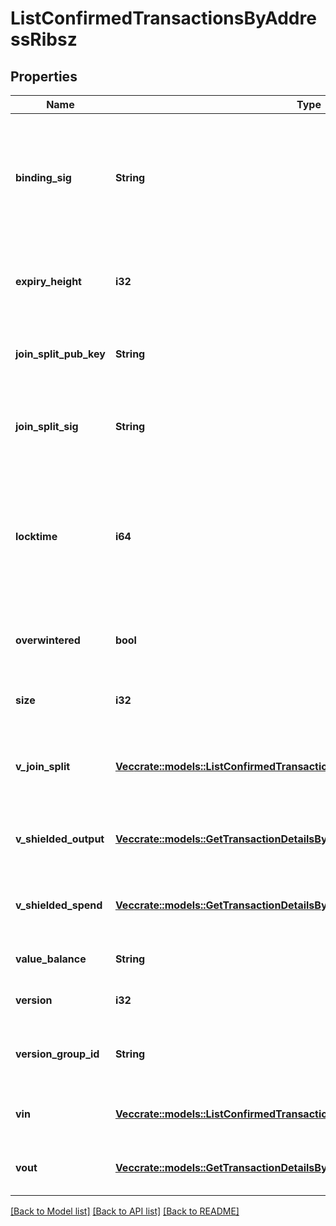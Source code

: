 # ListConfirmedTransactionsByAddressRibsz

## Properties

Name | Type | Description | Notes
------------ | ------------- | ------------- | -------------
**binding_sig** | **String** | It is used to enforce balance of Spend and Output transfers, in order to prevent their replay across transactions. | 
**expiry_height** | **i32** | Represents a block height after which the transaction will expire. | 
**join_split_pub_key** | **String** | Represents an encoding of a JoinSplitSig public validating key. | 
**join_split_sig** | **String** | Is used to sign transactions that contain at least one JoinSplit description. | 
**locktime** | **i64** | Represents the locktime on the transaction on the specific blockchain, i.e. the blockheight at which the transaction is valid. | 
**overwintered** | **bool** | \"Overwinter\" is the network upgrade for the Zcash blockchain. | 
**size** | **i32** | Represents the total size of this transaction. | 
**v_join_split** | [**Vec<crate::models::ListConfirmedTransactionsByAddressRibszVJoinSplit>**](ListConfirmedTransactionsByAddressRIBSZ_vJoinSplit.md) | Represents a sequence of JoinSplit descriptions using BCTV14 proofs. | 
**v_shielded_output** | [**Vec<crate::models::GetTransactionDetailsByTransactionIdribszVShieldedOutput>**](GetTransactionDetailsByTransactionIDRIBSZ_vShieldedOutput.md) | Object Array representation of transaction output descriptions | 
**v_shielded_spend** | [**Vec<crate::models::GetTransactionDetailsByTransactionIdribszVShieldedSpend>**](GetTransactionDetailsByTransactionIDRIBSZ_vShieldedSpend.md) | Object Array representation of transaction spend descriptions | 
**value_balance** | **String** | Defines the transaction value balance. | 
**version** | **i32** | Defines the version of the transaction. | 
**version_group_id** | **String** | Represents the transaction version group ID. | 
**vin** | [**Vec<crate::models::ListConfirmedTransactionsByAddressRibszVin>**](ListConfirmedTransactionsByAddressRIBSZ_vin.md) | Object Array representation of transaction inputs | 
**vout** | [**Vec<crate::models::GetTransactionDetailsByTransactionIdribszVout>**](GetTransactionDetailsByTransactionIDRIBSZ_vout.md) | Object Array representation of transaction outputs | 

[[Back to Model list]](../README.md#documentation-for-models) [[Back to API list]](../README.md#documentation-for-api-endpoints) [[Back to README]](../README.md)


